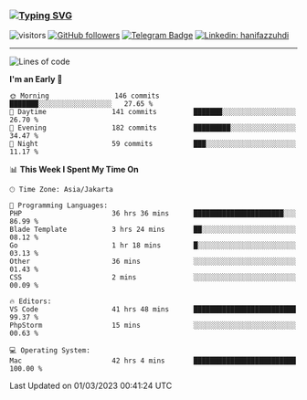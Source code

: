 ### [![Typing SVG](https://readme-typing-svg.herokuapp.com?font=lato&size=22&lines=Hi+There+👋)](https://git.io/typing-svg) 

![visitors](https://visitor-badge.glitch.me/badge?page_id=hanifazzuhdi.hanifazzuhdi)
[![GitHub followers](https://img.shields.io/github/followers/hanifazzuhdi?label=Follow&style=social)](https://github.com/hanifazzuhdi/?tab=follow) 
[![Telegram Badge](https://img.shields.io/badge/-hanif0198-blue?style=social&logo=telegram&link=https://www.t.me/hanif0198/)](https://www.t.me/hanif0198/) 
[![Linkedin: hanifazzuhdi](https://img.shields.io/badge/-hanifazzuhdi-blue?style=flat-square&logo=Linkedin&logoColor=white&link=https://www.linkedin.com/in/hanif-az-zuhdi-69688019b/)](https://www.linkedin.com/in/hanif-az-zuhdi-69688019b/) 

<hr/>

<!--START_SECTION:waka-->
![Lines of code](https://img.shields.io/badge/From%20Hello%20World%20I%27ve%20Written-10.0%20million%20lines%20of%20code-blue)

**I'm an Early 🐤** 

```text
🌞 Morning                146 commits         ███████░░░░░░░░░░░░░░░░░░   27.65 % 
🌆 Daytime                141 commits         ███████░░░░░░░░░░░░░░░░░░   26.70 % 
🌃 Evening                182 commits         █████████░░░░░░░░░░░░░░░░   34.47 % 
🌙 Night                  59 commits          ███░░░░░░░░░░░░░░░░░░░░░░   11.17 % 
```


📊 **This Week I Spent My Time On** 

```text
🕑︎ Time Zone: Asia/Jakarta

💬 Programming Languages: 
PHP                      36 hrs 36 mins      ██████████████████████░░░   86.99 % 
Blade Template           3 hrs 24 mins       ██░░░░░░░░░░░░░░░░░░░░░░░   08.12 % 
Go                       1 hr 18 mins        █░░░░░░░░░░░░░░░░░░░░░░░░   03.13 % 
Other                    36 mins             ░░░░░░░░░░░░░░░░░░░░░░░░░   01.43 % 
CSS                      2 mins              ░░░░░░░░░░░░░░░░░░░░░░░░░   00.09 % 

🔥 Editors: 
VS Code                  41 hrs 48 mins      █████████████████████████   99.37 % 
PhpStorm                 15 mins             ░░░░░░░░░░░░░░░░░░░░░░░░░   00.63 % 

💻 Operating System: 
Mac                      42 hrs 4 mins       █████████████████████████   100.00 % 
```


 Last Updated on 01/03/2023 00:41:24 UTC
<!--END_SECTION:waka-->
